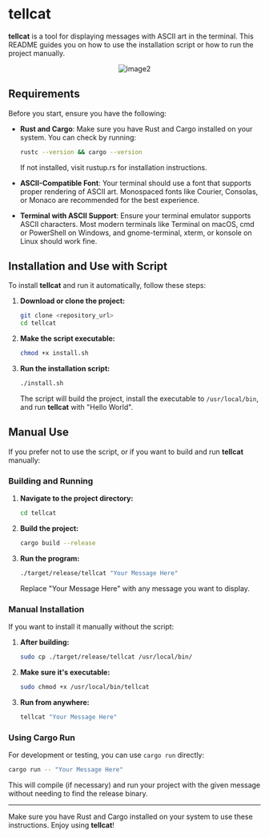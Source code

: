 # tellcat

**tellcat** is a tool for displaying messages with ASCII art in the terminal. This README guides you on how to use the installation script or how to run the project manually.

<p align="center">
  <img src="https://github.com/user-attachments/assets/8ab53f0e-37e3-411e-9016-5b67ff425a8d" alt="image2">
</p>

## Requirements

Before you start, ensure you have the following:

- **Rust and Cargo**: Make sure you have Rust and Cargo installed on your system. You can check by running:
  ```bash
  rustc --version && cargo --version
  ```
  If not installed, visit rustup.rs for installation instructions.

- **ASCII-Compatible Font**: Your terminal should use a font that supports proper rendering of ASCII art. Monospaced fonts like Courier, Consolas, or Monaco are recommended for the best experience.

- **Terminal with ASCII Support**: Ensure your terminal emulator supports ASCII characters. Most modern terminals like Terminal on macOS, cmd or PowerShell on Windows, and gnome-terminal, xterm, or konsole on Linux should work fine.
  
## Installation and Use with Script

To install **tellcat** and run it automatically, follow these steps:

1. **Download or clone the project:**
   ```bash
   git clone <repository_url>
   cd tellcat
   ```

2. **Make the script executable:**
   ```bash
   chmod +x install.sh
   ```

3. **Run the installation script:**
   ```bash
   ./install.sh
   ```

   The script will build the project, install the executable to `/usr/local/bin`, and run **tellcat** with "Hello World".

## Manual Use

If you prefer not to use the script, or if you want to build and run **tellcat** manually:

### Building and Running

1. **Navigate to the project directory:**
   ```bash
   cd tellcat
   ```

2. **Build the project:**
   ```bash
   cargo build --release
   ```

3. **Run the program:**
   ```bash
   ./target/release/tellcat "Your Message Here"
   ```

   Replace "Your Message Here" with any message you want to display.

### Manual Installation

If you want to install it manually without the script:

1. **After building:**
   ```bash
   sudo cp ./target/release/tellcat /usr/local/bin/
   ```

2. **Make sure it's executable:**
   ```bash
   sudo chmod +x /usr/local/bin/tellcat
   ```

3. **Run from anywhere:**
   ```bash
   tellcat "Your Message Here"
   ```

### Using Cargo Run

For development or testing, you can use `cargo run` directly:

```bash
cargo run -- "Your Message Here"
```

This will compile (if necessary) and run your project with the given message without needing to find the release binary.

---

Make sure you have Rust and Cargo installed on your system to use these instructions. Enjoy using **tellcat**!
